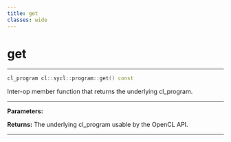 ```yaml
---
title: get
classes: wide
---
```

# get

---

```cpp
cl_program cl::sycl::program::get() const
```


Inter-op member function that returns the underlying cl_program. 


---
**Parameters:**

**Returns:** The underlying cl_program usable by the OpenCL API. 

---
